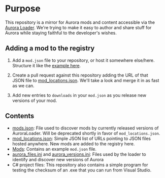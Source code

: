 # Purpose

This repository is a mirror for Aurora mods and content accessible via the [Aurora Loader](https://github.com/Aurora-Modders/AuroraLoader). We're trying to make it easy to author and share stuff for Aurora while staying faithful to the developer's wishes. 

## Adding a mod to the registry

1. Add a `mod.json` file to your repository, or host it somewhere else/here. Structure it like the [example here](https://github.com/Aurora-Modders/AuroraRegistry/blob/master/Mods/example_mod.json).

2. Create a pull request against this repository adding the URL of that JSON file to [mod_locations.json](https://github.com/Aurora-Modders/AuroraRegistry/blob/master/mod_locations.json). We'll take a look and merge it in as fast as we can. 

3. Add new entries to `downloads` in your `mod.json` as you release new versions of your mod.

## Contents

- [mods.json](https://github.com/Aurora-Modders/AuroraRegistry/blob/master/mods.json): File used to discover mods by currently released versions of AuroraLoader. Will be deprecated shortly in favor of `mod_locations.json`.
- [mod_locations.json](https://github.com/Aurora-Modders/AuroraRegistry/blob/master/mod_locations.json): Simple JSON list of URLs pointing to JSON files hosted anywhere. New mods are added to the registry here.
- [Mods](https://github.com/Aurora-Modders/AuroraRegistry/tree/master/Mods): Contains an example `mod.json` file.
- [aurora_files.ini](https://github.com/Aurora-Modders/AuroraRegistry/blob/master/aurora_files.ini) and [aurora_versions.ini](https://github.com/Aurora-Modders/AuroraRegistry/blob/master/aurora_versions.ini): Files used by the loader to identify and discover new versions of Aurora
- C# project files: This repository also contains a simple program for testing the checksum of an .exe that you can run from Visual Studio.
